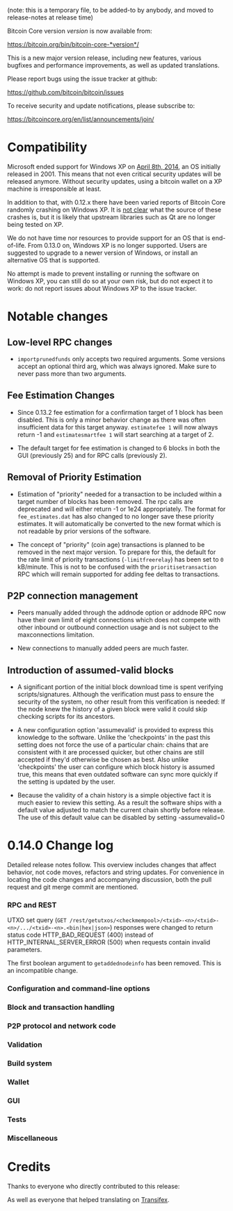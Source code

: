 (note: this is a temporary file, to be added-to by anybody, and moved to
release-notes at release time)

Bitcoin Core version *version* is now available from:

  <https://bitcoin.org/bin/bitcoin-core-*version*/>

This is a new major version release, including new features, various bugfixes
and performance improvements, as well as updated translations.

Please report bugs using the issue tracker at github:

  <https://github.com/bitcoin/bitcoin/issues>

To receive security and update notifications, please subscribe to:

  <https://bitcoincore.org/en/list/announcements/join/>

Compatibility
==============

Microsoft ended support for Windows XP on [April 8th, 2014](https://www.microsoft.com/en-us/WindowsForBusiness/end-of-xp-support),
an OS initially released in 2001. This means that not even critical security
updates will be released anymore. Without security updates, using a bitcoin
wallet on a XP machine is irresponsible at least.

In addition to that, with 0.12.x there have been varied reports of Bitcoin Core
randomly crashing on Windows XP. It is [not clear](https://github.com/bitcoin/bitcoin/issues/7681#issuecomment-217439891)
what the source of these crashes is, but it is likely that upstream
libraries such as Qt are no longer being tested on XP.

We do not have time nor resources to provide support for an OS that is
end-of-life. From 0.13.0 on, Windows XP is no longer supported. Users are
suggested to upgrade to a newer version of Windows, or install an alternative OS
that is supported.

No attempt is made to prevent installing or running the software on Windows XP,
you can still do so at your own risk, but do not expect it to work: do not
report issues about Windows XP to the issue tracker.

Notable changes
===============

Low-level RPC changes
----------------------

- `importprunedfunds` only accepts two required arguments. Some versions accept
  an optional third arg, which was always ignored. Make sure to never pass more
  than two arguments.

Fee Estimation Changes
----------------------

- Since 0.13.2 fee estimation for a confirmation target of 1 block has been
  disabled. This is only a minor behavior change as there was often insufficient
  data for this target anyway. `estimatefee 1` will now always return -1 and
  `estimatesmartfee 1` will start searching at a target of 2.

- The default target for fee estimation is changed to 6 blocks in both the GUI
  (previously 25) and for RPC calls (previously 2).

Removal of Priority Estimation
-------------------------------

- Estimation of "priority" needed for a transaction to be included within a target
  number of blocks has been removed.  The rpc calls are deprecated and will either
  return -1 or 1e24 appropriately. The format for `fee_estimates.dat` has also
  changed to no longer save these priority estimates. It will automatically be
  converted to the new format which is not readable by prior versions of the
  software.

- The concept of "priority" (coin age) transactions is planned to be removed in
  the next major version. To prepare for this, the default for the rate limit of
  priority transactions (`-limitfreerelay`) has been set to `0` kB/minute. This
  is not to be confused with the `prioritisetransaction` RPC which will remain
  supported for adding fee deltas to transactions.

P2P connection management
--------------------------

- Peers manually added through the addnode option or addnode RPC now have their own
  limit of eight connections which does not compete with other inbound or outbound
  connection usage and is not subject to the maxconnections limitation.

- New connections to manually added peers are much faster.

Introduction of assumed-valid blocks
-------------------------------------

- A significant portion of the initial block download time is spent verifying
  scripts/signatures.  Although the verification must pass to ensure the security
  of the system, no other result from this verification is needed: If the node
  knew the history of a given block were valid it could skip checking scripts
  for its ancestors.

- A new configuration option 'assumevalid' is provided to express this knowledge
  to the software.  Unlike the 'checkpoints' in the past this setting does not
  force the use of a particular chain: chains that are consistent with it are
  processed quicker, but other chains are still accepted if they'd otherwise
  be chosen as best. Also unlike 'checkpoints' the user can configure which
  block history is assumed true, this means that even outdated software can
  sync more quickly if the setting is updated by the user.

- Because the validity of a chain history is a simple objective fact it is much
  easier to review this setting.  As a result the software ships with a default
  value adjusted to match the current chain shortly before release.  The use
  of this default value can be disabled by setting -assumevalid=0

0.14.0 Change log
=================

Detailed release notes follow. This overview includes changes that affect
behavior, not code moves, refactors and string updates. For convenience in locating
the code changes and accompanying discussion, both the pull request and
git merge commit are mentioned.

### RPC and REST

UTXO set query (`GET /rest/getutxos/<checkmempool>/<txid>-<n>/<txid>-<n>/.../<txid>-<n>.<bin|hex|json>`) responses
were changed to return status code HTTP_BAD_REQUEST (400) instead of HTTP_INTERNAL_SERVER_ERROR (500) when requests
contain invalid parameters.

The first boolean argument to `getaddednodeinfo` has been removed. This is an incompatible change.

### Configuration and command-line options

### Block and transaction handling

### P2P protocol and network code

### Validation

### Build system

### Wallet

### GUI

### Tests

### Miscellaneous

Credits
=======

Thanks to everyone who directly contributed to this release:


As well as everyone that helped translating on [Transifex](https://www.transifex.com/projects/p/bitcoin/).
